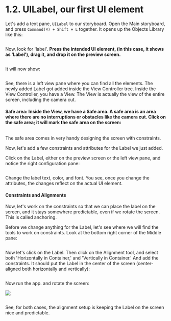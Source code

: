 # 1.2. UILabel, our first UI element

Let's add a text pane, `UILabel` to our storyboard. Open the Main storyboard, and press `Command(⌘) + Shift + L` together. It opens up the Objects Library like this:

<figure><img src="../../.gitbook/assets/Screenshot 2023-05-09 at 12.09.01 PM (1).png" alt=""><figcaption></figcaption></figure>

Now, look for 'label'. **Press the intended UI element, (in this case, it shows as 'Label'), drag it, and drop it on the preview screen.**

<figure><img src="../../.gitbook/assets/six_.gif" alt=""><figcaption></figcaption></figure>

It will now show:

<figure><img src="../../.gitbook/assets/Screenshot 2023-05-09 at 12.15.19 PM (1).png" alt=""><figcaption></figcaption></figure>

See, there is a left view pane where you can find all the elements. The newly added Label got added inside the View Controller tree. Inside the View Controller, you have a View. The View is actually the view of the entire screen, including the camera cut.

#### Safe area: Inside the View, we have a Safe area. A safe area is an area where there are no interruptions or obstacles like the camera cut. Click on the safe area; it will mark the safe area on the screen:

<figure><img src="../../.gitbook/assets/Screenshot 2023-05-09 at 12.24.52 PM (1).png" alt=""><figcaption></figcaption></figure>

The safe area comes in very handy designing the screen with constraints.

Now, let's add a few constraints and attributes for the Label we just added.

Click on the Label, either on the preview screen or the left view pane, and notice the right configuration pane:

<figure><img src="../../.gitbook/assets/Screenshot 2023-05-09 at 12.32.14 PM (1).png" alt=""><figcaption></figcaption></figure>

Change the label text, color, and font. You see, once you change the attributes, the changes reflect on the actual UI element.

#### Constraints and Alignments

Now, let's work on the constraints so that we can place the label on the screen, and it stays somewhere predictable, even if we rotate the screen. This is called anchoring.

Before we change anything for the Label, let's see where we will find the tools to work on constraints. Look at the bottom right corner of the Middle pane:

<figure><img src="../../.gitbook/assets/Screenshot 2023-05-09 at 12.40.55 PM.png" alt=""><figcaption></figcaption></figure>

Now let's click on the Label. Then click on the Alignment tool, and select both 'Horizontally in Container,' and 'Vertically in Container.' And add the constraints. It should put the Label in the center of the screen (center-aligned both horizontally and vertically):

<figure><img src="../../.gitbook/assets/Screenshot 2023-05-09 at 12.50.49 PM (1).png" alt=""><figcaption></figcaption></figure>

Now run the app. and rotate the screen:

![](<../../.gitbook/assets/Screenshot 2023-05-09 at 12.51.58 PM.png>)

<figure><img src="../../.gitbook/assets/Screenshot 2023-05-09 at 12.52.07 PM.png" alt=""><figcaption></figcaption></figure>

See, for both cases, the alignment setup is keeping the Label on the screen nice and predictable.
